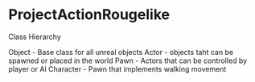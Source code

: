 # ProjectActionRougelike

Class Hierarchy

Object - Base class for all unreal objects
Actor - objects taht can be spawned or placed in the world
Pawn - Actors that can be controlled by player or AI
Character - Pawn that implements walking movement
